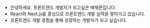 - 안녕하세요. 프론트엔드 개발자가 되고싶은 배채문입니다.
- React와 Next.js를 중심으로 프론트엔드 개발 실력을 쌓아가고 있습니다.
- 프론트엔드 개발 경험을 통해 성장하는 개발자가 되고 싶습니다.
